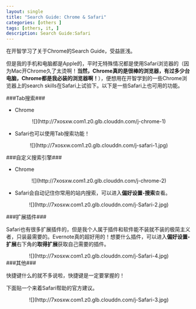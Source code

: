 ```yaml
---
layout: single
title: "Search Guide: Chrome & Safari"
categories: [others ]
tags: [others, it, ]
description: Search Guide:Safari
---
```

在开智学习了关于Chrome的Search Guide，受益匪浅。

但是我的手机和电脑都是Apple的，平时无特殊情况都是使用Safari浏览器的（因为Mac开Chrome久了太烫啊！**当然，Chrome真的是很棒的浏览器，有过多少台电脑，Chrome都是我必装的浏览器啊！**），便想用在开智学到的一些Chrome浏览器上的search skills在Safari上试验下。以下是一些Safari上也可用的功能。

###Tab搜索###
- Chrome

<center>
![](http://7xosxw.com1.z0.glb.clouddn.com/j-chrome-1)
</center>

- Safari也可以使用Tab搜索功能！

<center>
![](http://7xosxw.com1.z0.glb.clouddn.com/j-safari-1.jpg)
</center>

###自定义搜索引擎###

- Chrome

<center>
![](http://7xosxw.com1.z0.glb.clouddn.com/j-chrome-2)
</center>

- Safari会自动记住你常用的站内搜索，可以进入**偏好设置-搜索**查看。

<center>
![](http://7xosxw.com1.z0.glb.clouddn.com/j-Safari-2.jpg)
</center>

###扩展插件###

Safari也有很多扩展插件的，但是我个人属于插件和软件能不装就不装的极简主义者，只装最需要的。Evernote真的超好用的！想要什么插件，可以进入**偏好设置-扩展**右下角的**取得扩展**获取自己需要的插件。

<center>
![](http://7xosxw.com1.z0.glb.clouddn.com/j-Safari-4.jpg)
</center>
###其他###

快捷键什么的就不多说啦，快捷键是一定要掌握的！

下面贴一个来着Safari帮助的官方建议。
<center>
![](http://7xosxw.com1.z0.glb.clouddn.com/j-Safari-3.jpg)
</center>

